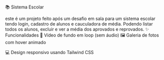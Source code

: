 📚 Sistema Escolar

este é um projeto feito após um desafio em sala para um sistema escolar tendo login, cadastro de alunos e cauculadora de média. 
 Podendo listar todos os alunos, excluir e ver a média dos aprovados e reprovados.
✨ Funcionalidades 
🎥 Vídeo de fundo em loop (sem áudio) 
🖼️ Galeria de fotos com hover animado 

💻 Design responsivo usando Tailwind CSS
